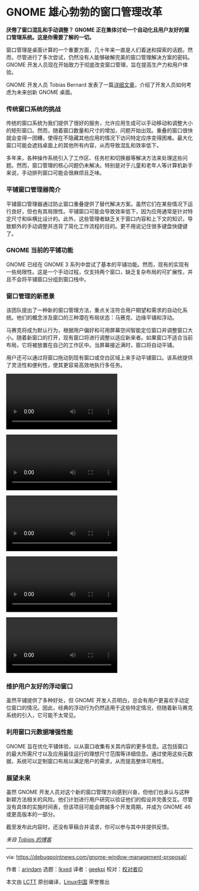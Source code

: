 [#]: subject: "GNOME’s Ambitious Window Management Overhaul"
[#]: via: "https://debugpointnews.com/gnome-window-management-proposal/"
[#]: author: "arindam https://debugpointnews.com/author/dpicubegmail-com/"
[#]: collector: "lkxed"
[#]: translator: "geekpi"
[#]: reviewer: " "
[#]: publisher: " "
[#]: url: " "

GNOME 雄心勃勃的窗口管理改革
======

**厌倦了窗口混乱和手动调整？ GNOME 正在集体讨论一个自动化且用户友好的窗口管理系统。这是你需要了解的一切。**

窗口管理是桌面计算的一个重要方面，几十年来一直是人们着迷和探索的话题。然而，尽管进行了多次尝试，仍然没有人能够破解完美的窗口管理解决方案的密码。GNOME 开发人员现在开始致力于彻底改变窗口管理，旨在提高生产力和用户体验。

GNOME 开发人员 Tobias Bernard 发表了一篇[详细文章][1]，介绍了开发人员如何考虑为未来创新 GNOME 桌面。

### 传统窗口系统的挑战

传统的窗口系统为我们提供了很好的服务，允许应用生成可以手动移动和调整大小的矩形窗口。然而，随着窗口数量和尺寸的增加，问题开始出现。重叠的窗口很快就会变得一团糟，使得在不隐藏其他应用的情况下访问特定应序变得困难。最大化窗口可能会遮挡桌面上的其他所有内容，从而导致混乱和效率低下。

多年来，各种操作系统引入了工作区、任务栏和切换器等解决方法来处理这些问题。然而，窗口管理的核心问题仍未解决。特别是对于儿童和老年人等计算机新手来说，手动排列窗口可能会很麻烦且乏味。

### 平铺窗口管理器简介

平铺窗口管理器通过防止窗口重叠提供了替代解决方案。虽然它们在某些情况下运行良好，但也有其局限性。平铺窗口可能会导致效率低下，因为应用通常是针对特定尺寸和纵横比设计的。此外，这些管理者缺乏关于窗口内容和上下文的知识，导致额外的手动调整并违背了简化工作流程的目的。更不用说记住很多键盘快捷键了。

### GNOME 当前的平铺功能

GNOME 已经在 GNOME 3 系列中尝试了基本的平铺功能。然而，现有的实现有一些局限性。这是一个手动过程，仅支持两个窗口，缺乏复杂布局的可扩展性，并且不会将平铺窗口分组到窗口栈中。

### 窗口管理的新愿景

该团队提出了一种新的窗口管理方法，重点关注符合用户期望和需求的自动化系统。他们的概念涉及窗口的三种潜在布局状态：马赛克、边缘平铺和浮动。

马赛克将成为默认行为，根据用户偏好和可用屏幕空间智能定位窗口并调整窗口大小。随着新窗口的打开，现有窗口将进行调整以适应新来者。如果窗口不适合当前布局，它将被放置在自己的工作区中。当屏幕接近满时，窗口将自动平铺。

用户还可以通过将窗口拖动到现有窗口或空白区域上来手动平铺窗口。该系统提供了灵活性和便利性，使其更容易高效地执行多任务。

![mosaic-open-close (Video credit: GNOME)][2]

![mosaic-maximize (Video credit: GNOME)][3]

![mosaic-vertical-tile (Video credit: GNOME)][4]

![mosaic-tile2 (Video credit: GNOME)][5]

![mosaic-tile3 (Video credit: GNOME)][6]

### 维护用户友好的浮动窗口

虽然平铺提供了多种好处，但 GNOME 开发人员明白，总会有用户更喜欢手动定位窗口的情况。因此，经典的浮动行为仍然适用于这些特定情况，但随着新马赛克系统的引入，它可能不太常见。

### 利用窗口元数据增强性能

GNOME 旨在优化平铺体验，以从窗口收集有关其内容的更多信息。这包括窗口的最大所需尺寸以及应用最佳运行的理想尺寸范围等详细信息。通过使用这些元数据，系统可以定制窗口布局以满足用户的需求，从而提高整体可用性。

### 展望未来

虽然 GNOME 开发人员对这个新的窗口管理方向感到兴奋，但他们也承认与这种新颖方法相关的风险。他们计划进行用户研究以验证他们的假设并完善交互。尽管没有具体的实施时间表，但该项目可能会跨越多个开发周期，并成为 GNOME 46 或更高版本的一部分。

截至发布此内容时，还没有草稿合并请求，你可以参与其中并提供反馈。

_来自 [Tobias 的博客][1]_

--------------------------------------------------------------------------------

via: https://debugpointnews.com/gnome-window-management-proposal/

作者：[arindam][a]
选题：[lkxed][b]
译者：[geekpi](https://github.com/geekpi)
校对：[校对者ID](https://github.com/校对者ID)

本文由 [LCTT](https://github.com/LCTT/TranslateProject) 原创编译，[Linux中国](https://linux.cn/) 荣誉推出

[a]: https://debugpointnews.com/author/dpicubegmail-com/
[b]: https://github.com/lkxed/
[1]: https://blogs.gnome.org/tbernard/2023/07/26/rethinking-window-management/
[2]: https://debugpointnews.com/wp-content/uploads/2023/07/mosaic-open-close.webm
[3]: https://debugpointnews.com/wp-content/uploads/2023/07/mosaic-maximize.webm
[4]: https://debugpointnews.com/wp-content/uploads/2023/07/mosaic-vertical-tile.webm
[5]: https://debugpointnews.com/wp-content/uploads/2023/07/mosaic-tile2.webm
[6]: https://debugpointnews.com/wp-content/uploads/2023/07/mosaic-tile3.webm
